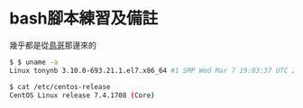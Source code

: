 # bash腳本練習及備註

幾乎都是從[鳥哥](http://linux.vbird.org/linux_basic/)那邊來的

```sh
$ $ uname -a
Linux tonynb 3.10.0-693.21.1.el7.x86_64 #1 SMP Wed Mar 7 19:03:37 UTC 2018 x86_64 x86_64 x86_64 GNU/Linux

$ cat /etc/centos-release
CentOS Linux release 7.4.1708 (Core)
```
